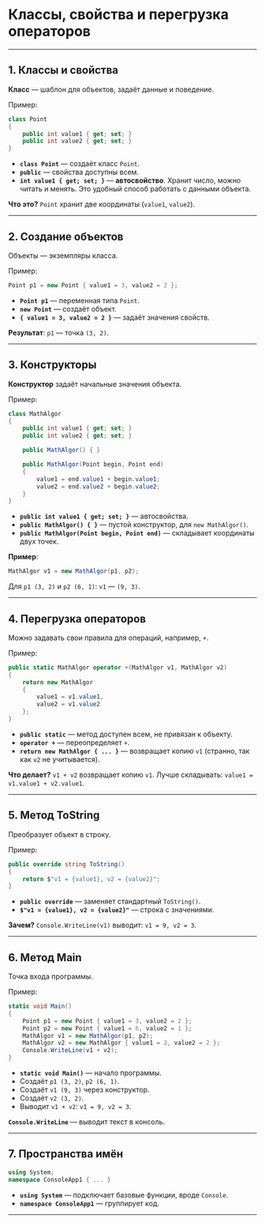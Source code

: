 # Классы, свойства и перегрузка операторов


---

## 1. Классы и свойства

**Класс** — шаблон для объектов, задаёт данные и поведение.

Пример:
```csharp
class Point
{
    public int value1 { get; set; }
    public int value2 { get; set; }
}
```
- **`class Point`** — создаёт класс `Point`.
- **`public`** — свойства доступны всем.
- **`int value1 { get; set; }`** — **автосвойство**. Хранит число, можно читать и менять. Это удобный способ работать с данными объекта.

**Что это?** `Point` хранит две координаты (`value1`, `value2`).

---

## 2. Создание объектов

Объекты — экземпляры класса.

Пример:
```csharp
Point p1 = new Point { value1 = 3, value2 = 2 };
```
- **`Point p1`** — переменная типа `Point`.
- **`new Point`** — создаёт объект.
- **`{ value1 = 3, value2 = 2 }`** — задаёт значения свойств.

**Результат**: `p1` — точка `(3, 2)`.

---

## 3. Конструкторы

**Конструктор** задаёт начальные значения объекта.

Пример:
```csharp
class MathAlgor
{
    public int value1 { get; set; }
    public int value2 { get; set; }

    public MathAlgor() { }

    public MathAlgor(Point begin, Point end)
    {
        value1 = end.value1 + begin.value1;
        value2 = end.value2 + begin.value2;
    }
}
```
- **`public int value1 { get; set; }`** — автосвойства.
- **`public MathAlgor() { }`** — пустой конструктор, для `new MathAlgor()`.
- **`public MathAlgor(Point begin, Point end)`** — складывает координаты двух точек.

**Пример**:
```csharp
MathAlgor v1 = new MathAlgor(p1, p2);
```
Для `p1 (3, 2)` и `p2 (6, 1)`: `v1` — `(9, 3)`.

---

## 4. Перегрузка операторов

Можно задавать свои правила для операций, например, `+`.

Пример:
```csharp
public static MathAlgor operator +(MathAlgor v1, MathAlgor v2)
{
    return new MathAlgor
    {
        value1 = v1.value1,
        value2 = v1.value2
    };
}
```
- **`public static`** — метод доступен всем, не привязан к объекту.
- **`operator +`** — переопределяет `+`.
- **`return new MathAlgor { ... }`** — возвращает копию `v1` (странно, так как `v2` не учитывается).

**Что делает?** `v1 + v2` возвращает копию `v1`. Лучше складывать: `value1 = v1.value1 + v2.value1`.

---

## 5. Метод ToString

Преобразует объект в строку.

Пример:
```csharp
public override string ToString()
{
    return $"v1 = {value1}, v2 = {value2}";
}
```
- **`public override`** — заменяет стандартный `ToString()`.
- **`$"v1 = {value1}, v2 = {value2}"`** — строка с значениями.

**Зачем?** `Console.WriteLine(v1)` выводит: `v1 = 9, v2 = 3`.

---

## 6. Метод Main

Точка входа программы.

Пример:
```csharp
static void Main()
{
    Point p1 = new Point { value1 = 3, value2 = 2 };
    Point p2 = new Point { value1 = 6, value2 = 1 };
    MathAlgor v1 = new MathAlgor(p1, p2);
    MathAlgor v2 = new MathAlgor { value1 = 3, value2 = 2 };
    Console.WriteLine(v1 + v2);
}
```
- **`static void Main()`** — начало программы.
- Создаёт `p1 (3, 2)`, `p2 (6, 1)`.
- Создаёт `v1 (9, 3)` через конструктор.
- Создаёт `v2 (3, 2)`.
- Выводит `v1 + v2`: `v1 = 9, v2 = 3`.

**`Console.WriteLine`** — выводит текст в консоль.

---

## 7. Пространства имён

```csharp
using System;
namespace ConsoleApp1 { ... }
```
- **`using System`** — подключает базовые функции, вроде `Console`.
- **`namespace ConsoleApp1`** — группирует код.

---
